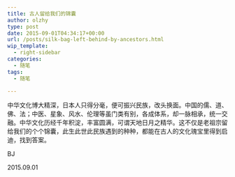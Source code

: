 ```yaml
---
title: 古人留给我们的锦囊
author: olzhy
type: post
date: 2015-09-01T04:34:17+00:00
url: /posts/silk-bag-left-behind-by-ancestors.html
wip_template:
  - right-sidebar
categories:
  - 随笔
tags:
  - 随笔

---
```

中华文化博大精深，日本人只得分毫，便可振兴民族，改头换面。中国的儒、道、佛、法；中医、星象、风水、伦理等虽门类有别，各成体系，却一脉相承，统一交融。中华文化历经千年积淀，丰富圆满，可谓天地日月之精华。这不仅是老祖宗留给我们的个个锦囊，此生此世此民族遇到的种种，都能在古人的文化瑰宝里得到启迪，找到答案。

BJ
  
2015.09.01